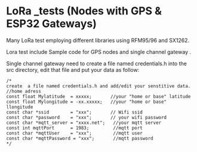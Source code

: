 # LoRa _tests  (Nodes with GPS & ESP32 Gateways)
Many LoRa test employing different libraries using RFM95/96 and SX1262.

Lora test include Sample code for GPS nodes and single channel gateway .

Single channel gateway need to create a file named credentials.h  into the src directory, edit  that file and put your data as follow:

```
/*
create  a file named credentials.h and add/edit your senstitive data.
//home adress
const float Mylatitude  = xxxxx;       //your "home or base" latitude
const float Mylongitude = -xx.xxxxx;   //your "home or base" llongitude
const char *ssid        = "xxx";       // Wifi ssid
const char *password    = "xxx";       // your wifi password
const char *mqtt_server = "xxxx.net";   //your mqtt server
const int mqttPort      = 1983;         //mqtt port
const char *mqttUser    = "xxx";        //mqtt user
const char *mqttPassword = "xxx";       //mqtt password
*/
```


